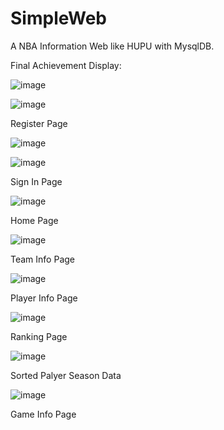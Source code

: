 # SimpleWeb
A NBA Information Web like HUPU with MysqlDB.

Final Achievement Display:

![image](SimpleWeb/images/ResultShow_1.png)

![image](SimpleWeb/images/ResultShow_2.png)

Register Page

![image](SimpleWeb/images/ResultShow_3.png)

![image](SimpleWeb/images/ResultShow_4.png)

Sign In Page

![image](SimpleWeb/images/ResultShow_5.png)

Home Page

![image](SimpleWeb/images/ResultShow_6.png)

Team Info Page

![image](SimpleWeb/images/ResultShow_7.png)

Player Info Page

![image](SimpleWeb/images/ResultShow_8.png)

Ranking Page

![image](SimpleWeb/images/ResultShow_9.png)

Sorted Palyer Season Data

![image](SimpleWeb/images/ResultShow_10.png)

Game Info Page